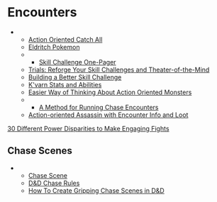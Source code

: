 # Encounters



* * [Action Oriented Catch All](https://www.reddit.com/r/mattcolville/comments/dkegva/action_oriented_monster_catch_all_thread/)
  * [Eldritch Pokemon](https://www.reddit.com/r/arkhamhorrorlcg/comments/i5vze2/pokemon_eldritch_edition_full_release/)
  * * [Skill Challenge One-Pager](https://www.reddit.com/r/mattcolville/comments/jzohmn/since_were_sharing_skill_challenge_onepagers/)
  * [Trials: Reforge Your Skill Challenges and Theater-of-the-Mind](https://www.reddit.com/r/DnDBehindTheScreen/comments/jr15bz/trials_reforge_your_skill_challenges_and/)
  * [Building a Better Skill Challenge](https://www.reddit.com/r/DnDBehindTheScreen/comments/5isrhq/guide_building_a_better_skill_challenge/)
  * [K'varn Stats and Abilities](https://www.reddit.com/r/criticalrole/comments/3lrgnz/kvarns_stats_abilities/)
  * [Easier Way of Thinking About Action Oriented Monsters](https://www.reddit.com/r/mattcolville/comments/joxc34/an_easier_way_of_thinking_about_action_oriented/)
  * * [A Method for Running Chase Encounters](https://www.reddit.com/r/mattcolville/comments/kply0y/a_method_for_running_chase_encounters_including/)
  * [Action-oriented Assassin with Encounter Info and Loot](https://www.reddit.com/r/mattcolville/comments/eq5342/an_actionoriented_assassin_with_encounter_info/)

[30 Different Power Disparities to Make Engaging Fights](https://www.reddit.com/r/DnDBehindTheScreen/comments/806ggr/30_different_power_disparities_to_make_engaging/)



## Chase Scenes



* * [Chase Scene](http://oakthorne.net/wiki/index.php?title=D%26D_5e_Chase_Scenes)
  * [D&D Chase Rules](https://arcaneeye.com/dm-tools-5e/dnd-chase-rules/)
  * [How To Create Gripping Chase Scenes in D&D](https://www.dndbeyond.com/posts/943-how-to-create-gripping-chase-scenes-in-d-d)

